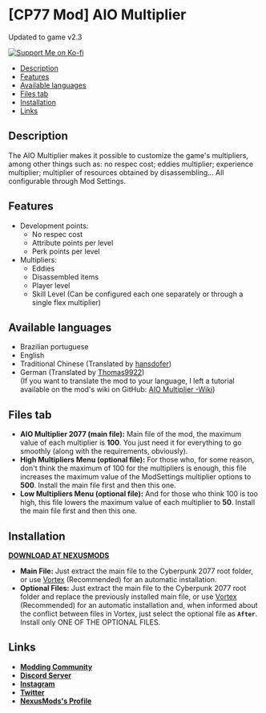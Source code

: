# [CP77 Mod] AIO Multiplier

Updated to game v2.3

[![Support Me on Ko-fi](https://i.imgur.com/7Cm07AZ.png)](https://ko-fi.com/siriusbeck)
<br>

- [Description](#description)
- [Features](#features)
- [Available languages](#available-languages)
- [Files tab](#files-tab)
- [Installation](#installation)
- [Links](#links)

## Description

The AIO Multiplier makes it possible to customize the game's multipliers, among other things such as: no respec cost; eddies multiplier; experience multiplier; multiplier of resources obtained by disassembling... All configurable through Mod Settings.

## Features

- Development points:
  - No respec cost
  - Attribute points per level
  - Perk points per level
- Multipliers:
  - Eddies
  - Disassembled items
  - Player level
  - Skill Level (Can be configured each one separately or through a single flex multiplier)

## Available languages

- Brazilian portuguese
- English
- Traditional Chinese (Translated by [hansdofer](https://www.nexusmods.com/users/1887937))
- German (Translated by [Thomas9922](https://www.nexusmods.com/users/4269775))<br>
(If you want to translate the mod to your language, I left a tutorial available on the mod's wiki on GitHub: [AIO Multiplier -Wiki](https://github.com/pySiriusDev/CP77-AIO-Multiplier/wiki/How-to-translate-this-mod))

## Files tab

- **AIO Multiplier 2077 (main  file):** Main file of the mod, the maximum value of each multiplier is **100**. You just need it for everything to go smoothly (along with the requirements, obviously).
- **High Multipliers Menu (optional file):** For those who, for some reason, don't think the maximum of 100 for the multipliers is enough, this file increases the maximum value of the ModSettings multiplier options to **500**. Install the main file first and then this one.
- **Low Multipliers Menu (optional file):** And for those who think 100 is too high, this file lowers the maximum value of each multiplier to **50**. Install the main file first and then this one.

## Installation

**[DOWNLOAD AT NEXUSMODS](https://www.nexusmods.com/cyberpunk2077/mods/6325)**<br>

- ****Main File:**** Just extract the main file to the Cyberpunk 2077 root folder, or use [Vortex](https://www.nexusmods.com/site/mods/1?tab=files) (Recommended) for an automatic installation.
- ****Optional Files:**** Just extract the main file to the Cyberpunk 2077 root folder and replace the previously installed main file, or use [Vortex](https://www.nexusmods.com/site/mods/1?tab=files) (Recommended) for an automatic installation and, when informed about the conflict between files in Vortex, just select the optional file as **`After`**. Install only ONE OF THE OPTIONAL FILES.

## Links

- **[Modding Community](https://discord.gg/2YaYhgqHva)**
- **[Discord Server](https://discord.gg/pVKQ7vzmKE)**
- **[Instagram](https://instagram.com/biellviana)**
- **[Twitter](https://twitter.com/_katiorro)**
- **[NexusMods's Profile](https://www.nexusmods.com/users/73453593)**
